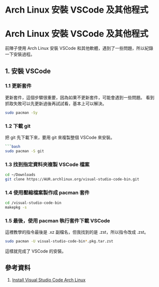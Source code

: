 # Arch Linux 安裝 VSCode 及其他程式


# Arch Linux 安裝 VSCode 及其他程式

前陣子使用 Arch Linux 安裝 VSCode 和其他軟體，遇到了一些問題，所以紀錄一下安裝過程。

<!--more-->

## 1. 安裝 VSCode

### 1.1 更新套件

更新套件，這個步驟很重要，因為如果不更新套件，可能會遇到一些問題。
看到抓取失敗可以先更新過後再試試看，基本上可以解決。

```bash
sudo pacman -Sy
```

### 1.2 下載 git

把 git 先下載下來，要用 git 來複製整個 VSCode 來安裝。

````bash
```bash
sudo pacman -S git
````

### 1.3 找到指定資料夾複製 VSCode 檔案

```bash
cd ~/Downloads
git clone https://AUR.archlinux.org/visual-studio-code-bin.git
```

### 1.4 使用壓縮檔案製作成 pacman 套件

```bash
cd /visual-studio-code-bin
makepkg -s
```

### 1.5 最後，使用 pacman 執行套件下載 VSCode

這裡教學的指令最後是 .xz 副檔名，但我找到的是 .zst，所以指令改成 .zst。

```bash
sudo pacman -U visual-studio-code-bin*.pkg.tar.zst
```

這樣就完成了 VSCode 的安裝。

## 參考資料

1.  [Install Visual Studio Code Arch Linux](https://linuxhint.com/install_visual_studio_code_arch_linux/)

